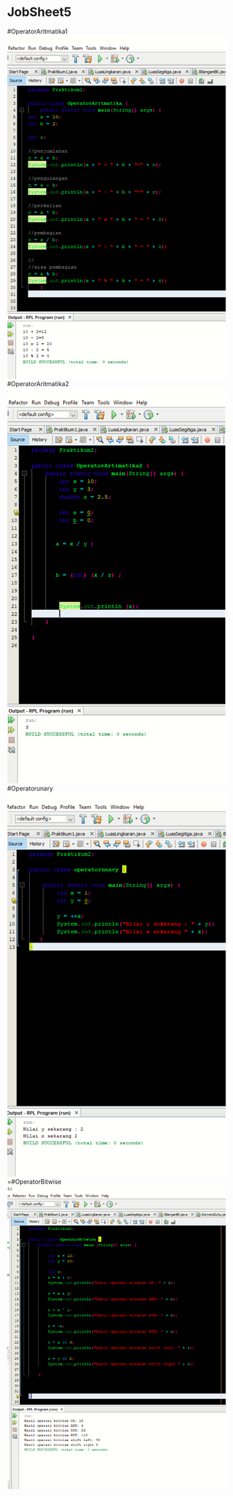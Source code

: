 # JobSheet5
#OperatorAritmatika1
![Alt Text](https://github.com/Syihabuddinsanni/JobSheet5/blob/master/Screenshot%20(14).png)
#OperatorAritmatika2
![Alt Text](https://github.com/Syihabuddinsanni/JobSheet5/blob/master/Screenshot%20(13).png)
#Operatorunary
![Alt Text](https://github.com/Syihabuddinsanni/JobSheet5/blob/master/Screenshot%20(16).png)
=#OperatorBitwise
![Alt Text](https://github.com/Syihabuddinsanni/JobSheet5/blob/master/Screenshot%20(18).png)
